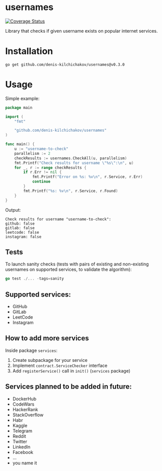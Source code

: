 # usernames

[![Coverage Status](https://coveralls.io/repos/github/denis-kilchichakov/usernames/badge.svg?branch=main)](https://coveralls.io/github/denis-kilchichakov/usernames?branch=main)

Library that checks if given username exists on popular internet services.

# Installation
```
go get github.com/denis-kilchichakov/usernames@v0.3.0
```

# Usage
Simple example:
```go
package main

import (
	"fmt"

	"github.com/denis-kilchichakov/usernames"
)

func main() {
	u := "username-to-check"
	parallelism := 2
	checkResults := usernames.CheckAll(u, parallelism)
	fmt.Printf("Check results for username \"%s\":\n", u)
	for _, r := range checkResults {
		if r.Err != nil {
			fmt.Printf("Error on %s: %v\n", r.Service, r.Err)
			continue
		}
		fmt.Printf("%s: %v\n", r.Service, r.Found)
	}
}
```
Output:
```
Check results for username "username-to-check":
github: false
gitlab: false
leetcode: false
instagram: false
```

## Tests

To launch sanity checks (tests with pairs of existing and non-existing usernames on supported services, to validate the algorithm):

```go
go test ./... -tags=sanity
```

## Supported services:
* GitHub
* GitLab
* LeetCode
* Instagram

## How to add more services
Inside package `services`:
1. Create subpackage for your service
1. Implement `contract.ServiceChecker` interface
1. Add `registerService()` call in `init()` (`services` package)

## Services planned to be added in future:
* DockerHub
* CodeWars
* HackerRank
* StackOverflow
* Habr
* Kaggle
* Telegram
* Reddit
* Twitter
* LinkedIn
* Facebook
* ...
* you name it
